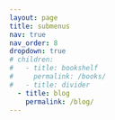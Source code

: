 ```yaml
---
layout: page
title: submenus
nav: true
nav_order: 8
dropdown: true
# children:
#   - title: bookshelf
#     permalink: /books/
#   - title: divider
  - title: blog
    permalink: /blog/
---
```

